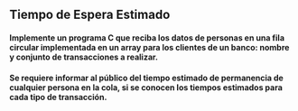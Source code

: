 ## Tiempo de Espera Estimado
#### Implemente un programa C que reciba los datos de personas en una fila circular implementada en un array para los clientes de un banco: nombre y conjunto de transacciones a realizar. 
#### Se requiere informar al público del tiempo estimado de permanencia de cualquier persona en la cola, si se conocen los tiempos estimados para cada tipo de transacción.
